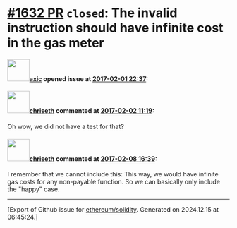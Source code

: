 # [\#1632 PR](https://github.com/ethereum/solidity/pull/1632) `closed`: The invalid instruction should have infinite cost in the gas meter

#### <img src="https://avatars.githubusercontent.com/u/20340?v=4" width="50">[axic](https://github.com/axic) opened issue at [2017-02-01 22:37](https://github.com/ethereum/solidity/pull/1632):



#### <img src="https://avatars.githubusercontent.com/u/9073706?v=4" width="50">[chriseth](https://github.com/chriseth) commented at [2017-02-02 11:19](https://github.com/ethereum/solidity/pull/1632#issuecomment-276931596):

Oh wow, we did not have a test for that?

#### <img src="https://avatars.githubusercontent.com/u/9073706?v=4" width="50">[chriseth](https://github.com/chriseth) commented at [2017-02-08 16:39](https://github.com/ethereum/solidity/pull/1632#issuecomment-278382593):

I remember that we cannot include this: This way, we would have infinite gas costs for any non-payable function. So we can basically only include the "happy" case.


-------------------------------------------------------------------------------



[Export of Github issue for [ethereum/solidity](https://github.com/ethereum/solidity). Generated on 2024.12.15 at 06:45:24.]

